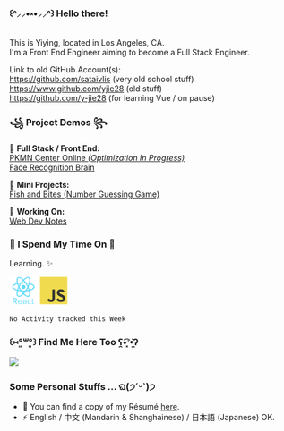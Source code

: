 ### ꒰ᐢ⸝⸝•༝•⸝⸝ᐢ꒱ Hello there! 

This is Yiying, located in Los Angeles, CA. <br />
I'm a Front End Engineer aiming to become a Full Stack Engineer. 

Link to old GitHub Account(s): <br />
https://github.com/sataivlis (very old school stuff) <br />
https://www.github.com/yjie28 (old stuff) <br />
https://github.com/y-jie28 (for learning Vue / on pause)

<!--
**yjie10/yjie10** is a ✨ _special_ ✨ repository because its `README.md` (this file) appears on your GitHub profile.

Here are some ideas to get you started:

- 🔭 I’m currently working on ...
- 🌱 I’m currently learning ...
- 👯 I’m looking to collaborate on ...
- 🤔 I’m looking for help with ...
- 💬 Ask me about ...
- 📫 How to reach me: ...
- 😄 Pronouns: ...
- ⚡ Fun fact: ...
-->

### ꧁ Project Demos ꧂
🦊 __Full Stack / Front End:__ <br />
[PKMN Center Online _(Optimization In Progress)_](https://pkmn-centerol.herokuapp.com/) <br />
[Face Recognition Brain](https://facerecog-brn.herokuapp.com)

🐰 __Mini Projects:__ <br />
[Fish and Bites (Number Guessing Game)](https://yjie28.github.io/fish-and-bite/)

🦋 __Working On:__ <br />
[Web Dev Notes](https://yjie10.github.io/webdev-review/)

### 🌱 I Spend My Time On 🌲
Learning. ✨
<p align="left">
<img src="https://raw.githubusercontent.com/devicons/devicon/master/icons/react/react-original-wordmark.svg" alt="react" width="50" height="50" />
<img src="https://raw.githubusercontent.com/devicons/devicon/master/icons/javascript/javascript-original.svg" alt="javascript" width="50" height="50" /> 
</p>

<!--START_SECTION:waka-->
```text
No Activity tracked this Week
```
<!--END_SECTION:waka-->
  
###  ꒰⑅°͈꒳​°͈꒱ Find Me Here Too ʕ̯•͡ˑ͓•̯᷅ʔ ​​​
<a href="https://linkedin.com/in/yjie28">
  <img src="https://img.shields.io/badge/linkedin-%230077B5.svg?&style=for-the-badge&logo=linkedin&logoColor=white">
</a>

### Some Personal Stuffs ... ଘ(੭ˊᵕˋ)੭
- 📝 You can find a copy of my Résumé [here](https://drive.google.com/file/d/1P8GqHf0lFNiOSsgg6BBNWBdZpeXd1ywQ/view?usp=sharing). 
- ⚡ English / 中文 (Mandarin & Shanghainese) / 日本語 (Japanese) OK.
